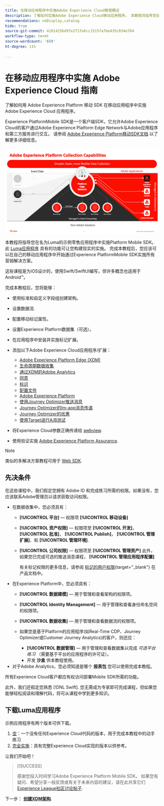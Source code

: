 ```yaml
---
title: 在移动应用程序中实施Adobe Experience Cloud教程概述
description: 了解如何实施Adobe Experience Cloud移动应用程序。 本教程将指导您在一个示例Swift应用程序中实施Experience Cloud应用程序。
recommendations: noDisplay,catalog
hide: true
source-git-commit: 4101425bd97e271fa6cc15157a7be435c034e764
workflow-type: tm+mt
source-wordcount: '659'
ht-degree: 11%

---
```


# 在移动应用程序中实施 Adobe Experience Cloud 指南

了解如何用 Adobe Experience Platform 移动 SDK 在移动应用程序中实施 Adobe Experience Cloud 应用程序。

Experience PlatformMobile SDK是一个客户端SDK，它允许Adobe Experience Cloud的客户通过Adobe Experience Platform Edge Network与Adobe应用程序和第三方服务进行交互。 请参阅 [Adobe Experience Platform移动SDK文档](https://developer.adobe.com/client-sdks/documentation/) 以了解更多详细信息。

![内部版本设置](assets/data-collection-mobile-sdk.png)


本教程将指导您在名为Luma的示例零售应用程序中实施Platform Mobile SDK。 此 [Luma应用程序](https://github.com/Adobe-Marketing-Cloud/Luma-iOS-Mobile-App) 具有的功能可让您构建现实的实施。 完成本教程后，您应该可以在自己的移动应用程序中开始通过Experience PlatformMobile SDK实施所有营销解决方案。

这些课程是为iOS设计的，使用Swift/SwiftUI编写，但许多概念也适用于Android™。

完成本教程后，您将能够：

* 使用标准和自定义字段组创建架构。
* 设置数据流.
* 配置移动标记属性。
* 设置Experience Platform数据集（可选）。
* 在应用程序中安装并实施标记扩展。
* 添加以下Adobe Experience Cloud应用程序/扩展：
   * [Adobe Experience Platform Edge (XDM)](events.md)
   * [生命周期数据收集](lifecycle-data.md)
   * [通过XDM的Adobe Analytics](analytics.md)
   * [同意](consent.md)
   * [标识](identity.md)
   * [配置文件](profile.md)
   * [Adobe Experience Platform](platform.md)
   * [使用Journey Optimizer推送消息](journey-optimizer-push.md)
   * [Journey Optimizer的Im-app消息传递](journey-optimizer-inapp.md)
   * [Journey Optimizer的优惠](journey-optimizer-offers.md)
   * [使用Target进行A/B测试](target.md)

* 将Experience Cloud参数正确传递给 [webview](web-views.md).
* 使用验证实施 [Adobe Experience Platform Assurance](assurance.md).

>[!NOTE]
>
>类似的多解决方案教程可用于 [Web SDK](../tutorial-web-sdk/overview.md).

## 先决条件

在这些课程中，我们假定您拥有 Adobe ID 和完成练习所需的权限。如果没有，您应该联系Adobe管理员以请求获取访问权限。

* 在数据收集中，您必须具有：
   * **[!UICONTROL 平台]** — 权限项 **[!UICONTROL 移动设备]**
   * **[!UICONTROL 资产权限]** — 权限项至 **[!UICONTROL 开发]**， **[!UICONTROL 批准]**， **[!UICONTROL Publish]**， **[!UICONTROL 管理扩展]**、和 **[!UICONTROL 管理环境]**.
   * **[!UICONTROL 公司权限]** — 权限项至 **[!UICONTROL 管理资产]** 此外，如果您已完成可选的推送消息课程， **[!UICONTROL 管理应用程序配置]**

     有关标记权限的更多信息，请参阅 [标记的用户权限](https://experienceleague.adobe.com/docs/experience-platform/tags/admin/user-permissions.html?lang=zh-Hans){target="_blank"} 在产品文档中。
* 在Experience Platform中，您必须具有：
   * **[!UICONTROL 数据建模]** — 用于管理和查看架构的权限项。
   * **[!UICONTROL Identity Management]** — 用于管理和查看身份命名空间的权限项。
   * **[!UICONTROL 数据收集]** — 用于管理和查看数据流的权限项。

   * 如果您是基于Platform的应用程序(如Real-Time CDP、Journey Optimizer或Customer Journey Analytics)的客户，则还应：
      * **[!UICONTROL 数据管理]** — 用于管理和查看数据集以完成 _可选平台练习_ （需要基于平台的应用程序的许可证）。
      * 开发 **沙盒** 供本教程使用。
* 对于Adobe Analytics，您必须知道是哪个 **报表包** 您可以使用完成本教程。

所有Experience Cloud客户都应有权访问部署Mobile SDK所需的功能。

此外，我们还假定您熟悉 [!DNL Swift]. 您无需成为专家即可完成课程，但如果您能够轻松阅读和理解代码，将可从课程中学到更多知识。

## 下载Luma应用程序

示例应用程序有两个版本可供下载。

1. [空](https://git.corp.adobe.com/rmaur/Luma{target="_blank"})：一个没有任何Experience Cloud代码的版本，用于完成本教程中的动手练习
1. [完全实施](https://git.corp.adobe.com/Luma{target="_blank"})：具有完整Experience Cloud实现的版本以供参考。

让我们开始吧！

>[!SUCCESS]
>
>感谢您投入时间学习Adobe Experience Platform Mobile SDK。 如果您有疑问、希望分享一般反馈或有关于未来内容的建议，请在此共享它们 [Experience League社区讨论帖子](https://experienceleaguecommunities.adobe.com/t5/adobe-experience-platform-launch/tutorial-discussion-implement-adobe-experience-cloud-in-mobile/td-p/443796).

下一步： **[创建XDM架构](create-schema.md)**.
